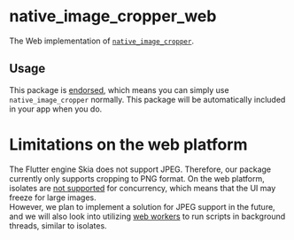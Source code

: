 # native_image_cropper_web

The Web implementation of [`native_image_cropper`][native_image_cropper].

## Usage

This package is [endorsed][endorsed], which means you can simply use `native_image_cropper`
normally. This package will be automatically included in your app when you do.

# Limitations on the web platform

The Flutter engine Skia does not support JPEG. Therefore, our package currently only supports
cropping to PNG format. On the web platform, isolates are [not supported][concurrency_web] for
concurrency, which means that the UI may freeze for large images.<br>
However, we plan to implement a solution for JPEG support in the future, and we will also look into
utilizing [web workers][web_workers] to run scripts in background threads, similar to isolates.

[concurrency_web]: https://dart.dev/language/concurrency#concurrency-on-the-web

[endorsed]: https://flutter.dev/docs/development/packages-and-plugins/developing-packages#endorsed-federated-plugin

[native_image_cropper]: https://pub.dev/packages/native_image_cropper

[web_workers]: https://developer.mozilla.org/en-US/docs/Web/API/Web_Workers_API/Using_web_workers